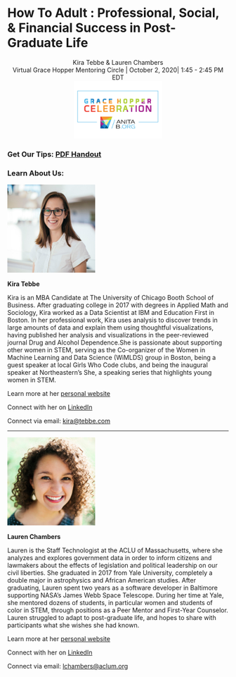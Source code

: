 # How To Adult : Professional, Social, & Financial Success in Post-Graduate Life
<div align="center">
Kira Tebbe & Lauren Chambers <br>
Virtual Grace Hopper Mentoring Circle | October 2, 2020| 1:45 - 2:45 PM EDT<br>
<img src="logo.jpg" width="200">
</div>

### Get Our Tips: [PDF Handout](https://drive.google.com/file/d/16RXBsbmR3y8aVe6NM1FUxbjpdlH6s24A/view?usp=sharing)

### Learn About Us:

<img src="kira_headshot.jpeg" width="200">

**Kira Tebbe**

Kira is an MBA Candidate at The University of Chicago Booth School of Business. After graduating college in 2017 with degrees in Applied Math and Sociology, Kira worked as a Data Scientist at IBM and Education First in Boston. In her professional work, Kira uses analysis to discover trends in large amounts of data and explain them using thoughtful visualizations, having published her analysis and visualizations in the peer-reviewed journal ​Drug and Alcohol Dependence.​ She is passionate about supporting other women in STEM, serving as the Co-organizer of the ​Women in Machine Learning and Data Science (WiMLDS) group in Boston, being a guest speaker at local ​Girls Who Code clubs, and being the inaugural speaker at Northeastern’s ​She</Speaks>​, a speaking series that highlights young women in STEM.

Learn more at her [personal website](https://kiras-website.herokuapp.com/index.html)

Connect with her on [LinkedIn](https://www.linkedin.com/in/kiratebbe/)

Connect via email: [kira@tebbe.com](mailto:kira@tebbe.com)

---
<img src="lauren_headshot.png" width="200">

**Lauren Chambers**

Lauren is the Staff Technologist at the ACLU of Massachusetts, where she analyzes and explores government data in order to inform citizens and lawmakers about the effects of legislation and political leadership on our civil liberties. She graduated in 2017 from Yale University, completely a double major in astrophysics and African American studies. After graduating, Lauren spent two years as a software developer in Baltimore supporting NASA’s James Webb Space Telescope. During her time at Yale, she mentored dozens of students, in particular women and students of color in STEM, through positions as a Peer Mentor and First-Year Counselor. Lauren struggled to adapt to post-graduate life, and hopes to share with participants what she wishes she had known.


Learn more at her [personal website](https://laurenmarietta.github.io/)

Connect with her on [LinkedIn](https://www.linkedin.com/in/lauren-chambers-abbb91b0/)

Connect via email: [lchambers@aclum.org](mailto:lchambers@aclum.org)

